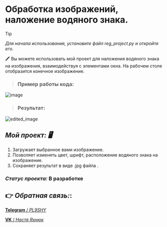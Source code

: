 # **Обработка изображений, наложение водяного знака.**

> [!TIP]
> *Для начала использования, установите файл reg_project.py и откройте его.* 

  :crayon: Вы можете использовать мой проект для наложения водяного знака на изображения, взаимодействуя с элементами окна. На рабочем столе отобразится конечное изображение.

> ### **Пример работы кода:** 
![image](https://github.com/pl9shy/water_signer/assets/157023698/defacd64-0bd1-4db8-8a60-9fe405901144)


> ### **Результат:**
![edited_image](https://github.com/pl9shy/water_signer/assets/157023698/888d73b9-7143-4b6e-b2ae-569b0c22705c)


## *Мой проект: :desktop_computer:*
1. Загружает выбранное вами изображение.
2. Позволяет изменять цвет, шрифт, расположение водяного знака на изображение.
3. Сохраняет результат в виде .jpg файла .

  
### *Статус проекта:* В разработке

## :point_right: *Обратная связь:*:

[**Telegram** / *PL9SHY*](https://t.me/pl9shy)

[**VK** / *Настя Яхнюк*](https://vk.com/nyakhnyuk)

